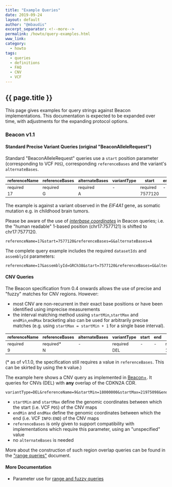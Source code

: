 ```yaml
---
title: "Example Queries"
date: 2019-09-24
layout: default
author: "@mbaudis"
excerpt_separator: <!--more-->
permalink: /howto/query-examples.html
www_link: 
category:
  - howto
tags:
  - queries
  - definitions
  - FAQ
  - CNV
  - VCF
---
```


<style type="text/css">
  td,th { font-size: 0.8em; }
</style>


## {{ page.title }}

This page gives examples for query strings against Beacon implementations. This 
documentation is expected to be expanded over time, with adjustments for the 
expanding protocol options.

<!--more-->

### Beacon v1.1

#### Standard Precise Variant Queries (original "BeaconAlleleRequest")

Standard "BeaconAlleleRequest" queries use a `start` position parameter 
(corresponding to VCF `POS`), corresponding `referenceBases` and the variant's 
`alternateBases`. 

| referenceName | referenceBases | alternateBases | variantType | start | end | startMin | startMax | endMin | endMax |
|---------------|----------------|----------------|-------------|-------|-----|----------|----------|--------|--------|
| required      | required       | required       | -    | required | - | - | - | - | - |
| 17            | G              | A              |             | 7577120 |   |          |          |        |        |    

The example is against a variant observed in the _EIF4A1_ gene, as somatic 
mutation e.g. in childhood brain tumors.

Please be aware of the use of [_interbase coordinates_](https://beacon-project.io/doc/howto-beacon-coordinates/) in Beacon queries; i.e. the "human readable" 1-based position (chr17:7577121) is shifted to chr17:7577120.

```
referenceName=17&start=7577120&referenceBases=G&alternateBases=A
```

The complete query example includes the required `datasetIds` and `assemblyId` 
parameters:

```
referenceName=17&assemblyId=GRCh38&start=7577120&referenceBases=G&alternateBases=A
```


#### CNV Queries

The Beacon specification from 0.4 onwards allows the use of precise and "fuzzy" matches for CNV regions. However:

* most CNV are non-recurrent in their exact base positions or have been identified using imprecise measurements
* the interval matching method ussing `startMin`,`startMax` and `endMin`,`endMax` bracketing also can be used for arbitrarily precise matches (e.g. using `startMax = startMin + 1` for a single base interval).

| referenceName | referenceBases | alternateBases | variantType | start | end | startMin | startMax | endMin | endMax |
|---------------|----------------|----------------|-------------|-------|-----|----------|----------|--------|--------|
| required      | required*      | -              | required    | -     | -   | required | required |required |required |
| 9             | N              |                | DEL         |       |     | 18000000 | 21975098 | 21967753 | 26000000 | 

(* as of v1.1.0, the specification still requires a value in `referenceBases`. This can be skirted by using the `N` value.)

The example here shows a CNV query as implemented in [Beacon+](https://beacon.progenetix.org/ui/). It queries for CNVs (DEL) with __any__ overlap of the CDKN2A CDR. 

```
variantType=DEL&referenceName=9&startMin=18000000&startMax=21975098&endMin=21967753&endMax=26000000&referenceBases=N
```

* `startMin` and `startMax` define the genomic coordinates between which the 
start (i.e. VCF `POS`) of the CNV maps
* `endMin` and `endMax` define the genomic coordinates between which the 
end (i.e. VCF `INFO:END`) of the CNV maps
* `referenceBases` is only given to support compatibility with implementations 
which require this parameter, using an "unspecified" value
* no `alternateBases` is needed

More about the construction of such region overlap queries can be found in the 
["range queries"](/howto/range-queries.html) document.

<!--more-->

#### More Documentation

* Parameter use for [range and fuzzy queries](/howto/range-queries.html)
